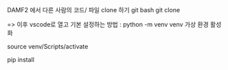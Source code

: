 DAMF2  에서 다른 사람의 코드/ 파일 clone  하기
git bash
git clone <git url>

=> 이후 vscode로 열고 기본 설정하는 방법
: python -m venv venv 
가상 환경 활성화

source venv/Scripts/activate

pip install <django>
